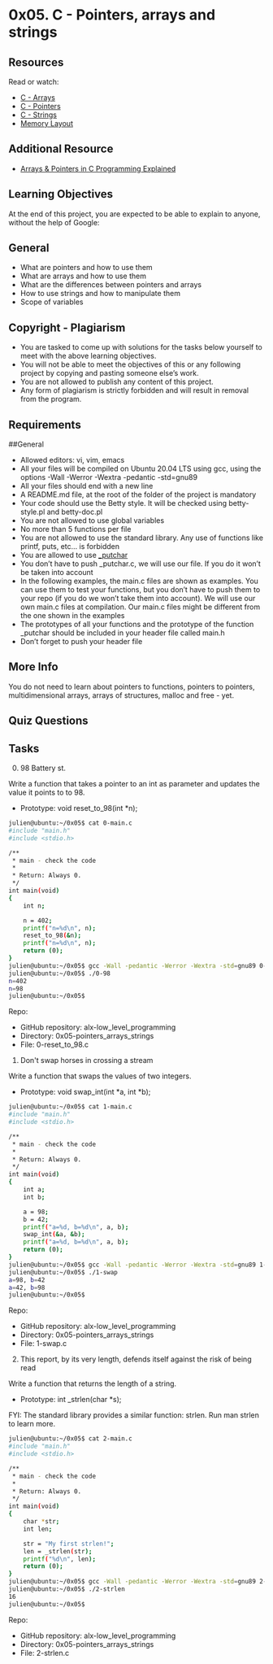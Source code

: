 # 0x05. C - Pointers, arrays and strings

## Resources

Read or watch:

+ [C - Arrays](https://www.tutorialspoint.com/cprogramming/c_arrays.htm)
+ [C - Pointers](https://www.tutorialspoint.com/cprogramming/c_pointers.htm)
+ [C - Strings](https://www.tutorialspoint.com/cprogramming/c_strings.htm)
+ [Memory Layout](https://aticleworld.com/memory-layout-of-c-program)

## Additional Resource

+ [Arrays & Pointers in C Programming Explained](https://www.youtube.com/watch?feature=shared&v=bT5GTqZaYTk)

## Learning Objectives

At the end of this project, you are expected to be able to explain to anyone, without the help of Google:

## General
+ What are pointers and how to use them
+ What are arrays and how to use them
+ What are the differences between pointers and arrays
+ How to use strings and how to manipulate them
+ Scope of variables

## Copyright - Plagiarism
+ You are tasked to come up with solutions for the tasks below yourself to meet with the above learning objectives.
+ You will not be able to meet the objectives of this or any following project by copying and pasting someone else’s work.
+ You are not allowed to publish any content of this project.
+ Any form of plagiarism is strictly forbidden and will result in removal from the program.

## Requirements

##General

+ Allowed editors: vi, vim, emacs
+ All your files will be compiled on Ubuntu 20.04 LTS using gcc, using the options -Wall -Werror -Wextra -pedantic -std=gnu89
+ All your files should end with a new line
+ A README.md file, at the root of the folder of the project is mandatory
+ Your code should use the Betty style. It will be checked using betty-style.pl and betty-doc.pl
+ You are not allowed to use global variables
+ No more than 5 functions per file
+ You are not allowed to use the standard library. Any use of functions like printf, puts, etc… is forbidden
+ You are allowed to use [_putchar](https://github.com/alx-tools/_putchar.c/blob/master/_putchar.c)
+ You don’t have to push _putchar.c, we will use our file. If you do it won’t be taken into account
+ In the following examples, the main.c files are shown as examples. You can use them to test your functions, but you don’t have to push them to your repo (if you do we won’t take them into account). We will use our own main.c files at compilation. Our main.c files might be different from the one shown in the examples
+ The prototypes of all your functions and the prototype of the function _putchar should be included in your header file called main.h
+ Don’t forget to push your header file

## More Info
You do not need to learn about pointers to functions, pointers to pointers, multidimensional arrays, arrays of structures, malloc and free - yet.

## Quiz Questions

## Tasks

0. 98 Battery st.

Write a function that takes a pointer to an int as parameter and updates the value it points to to 98.

+ Prototype: void reset_to_98(int *n);

```bash
julien@ubuntu:~/0x05$ cat 0-main.c
#include "main.h"
#include <stdio.h>

/**
 * main - check the code 
 *
 * Return: Always 0.
 */
int main(void)
{
    int n;

    n = 402;
    printf("n=%d\n", n);
    reset_to_98(&n);
    printf("n=%d\n", n);
    return (0);
}
julien@ubuntu:~/0x05$ gcc -Wall -pedantic -Werror -Wextra -std=gnu89 0-main.c 0-reset_to_98.c -o 0-98
julien@ubuntu:~/0x05$ ./0-98 
n=402
n=98
julien@ubuntu:~/0x05$
```

Repo:

+ GitHub repository: alx-low_level_programming
+ Directory: 0x05-pointers_arrays_strings
+ File: 0-reset_to_98.c

1. Don't swap horses in crossing a stream

Write a function that swaps the values of two integers.

+ Prototype: void swap_int(int *a, int *b);

```bash
julien@ubuntu:~/0x05$ cat 1-main.c
#include "main.h"
#include <stdio.h>

/**
 * main - check the code
 *
 * Return: Always 0.
 */
int main(void)
{
    int a;
    int b;

    a = 98;
    b = 42;
    printf("a=%d, b=%d\n", a, b);
    swap_int(&a, &b);
    printf("a=%d, b=%d\n", a, b);
    return (0);
}
julien@ubuntu:~/0x05$ gcc -Wall -pedantic -Werror -Wextra -std=gnu89 1-main.c 1-swap.c -o 1-swap
julien@ubuntu:~/0x05$ ./1-swap 
a=98, b=42
a=42, b=98
julien@ubuntu:~/0x05$
```

Repo:

+ GitHub repository: alx-low_level_programming
+ Directory: 0x05-pointers_arrays_strings
+ File: 1-swap.c

2. This report, by its very length, defends itself against the risk of being read

Write a function that returns the length of a string.

+ Prototype: int _strlen(char *s);

FYI: The standard library provides a similar function: strlen. Run man strlen to learn more.

```bash
julien@ubuntu:~/0x05$ cat 2-main.c
#include "main.h"
#include <stdio.h>

/**
 * main - check the code
 *
 * Return: Always 0.
 */
int main(void)
{
    char *str;
    int len;

    str = "My first strlen!";
    len = _strlen(str);
    printf("%d\n", len);
    return (0);
}
julien@ubuntu:~/0x05$ gcc -Wall -pedantic -Werror -Wextra -std=gnu89 2-main.c 2-strlen.c -o 2-strlen
julien@ubuntu:~/0x05$ ./2-strlen 
16
julien@ubuntu:~/0x05$
```

Repo:

+ GitHub repository: alx-low_level_programming
+ Directory: 0x05-pointers_arrays_strings
+ File: 2-strlen.c

